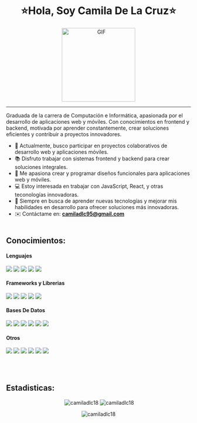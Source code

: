 <h1 align="center">⭐Hola, Soy Camila De La Cruz⭐</h1>

<div align="center">
  <img alt="GIF" src="https://i.pinimg.com/originals/9e/a7/2e/9ea72ef078139ced289852e8a4ea0c5c.gif" width="200"/>
</div>

<hr>

Graduada de la carrera de Computación e Informática, apasionada por el desarrollo de aplicaciones web y móviles. Con conocimientos en frontend y backend, motivada por aprender constantemente, crear soluciones eficientes y contribuir a proyectos innovadores.

- 🌱 Actualmente, busco participar en proyectos colaborativos de desarrollo web y aplicaciones móviles.
- 📚 Disfruto trabajar con sistemas frontend y backend para crear soluciones integrales.
- 🎨 Me apasiona crear y programar diseños funcionales para aplicaciones web y móviles.
- 💻 Estoy interesada en trabajar con JavaScript, React, y otras teconologías innovadoras.
- 🌟 Siempre en busca de aprender nuevas tecnologías y mejorar mis habilidades en desarrollo para ofrecer soluciones más innovadoras.
- ✉️ Contáctame en: <a href="camiladlc95@gmail.com"> **camiladlc95@gmail.com**
  </br></br>

## Conocimientos:

<h4> Lenguajes </h4>
<span> 
  <img src="https://img.shields.io/badge/HTML5-E34F26?style=for-the-badge&logo=html5&logoColor=white">
  <img src="https://img.shields.io/badge/CSS3-1572B6?style=for-the-badge&logo=css3&logoColor=white">
  <img src="https://img.shields.io/badge/JavaScript-F7DF1E?style=for-the-badge&logo=javascript&logoColor=black">
  <img src="https://img.shields.io/badge/Java-ED8B00?style=for-the-badge&logo=java&logoColor=white">
  <img src="https://img.shields.io/badge/python-3670A0?style=for-the-badge&logo=python&logoColor=ffdd54">
  
</span>

<h4> Frameworks y Librerias</h4>
<span> 
  <img src="https://img.shields.io/badge/angular-%23DD0031.svg?style=for-the-badge&logo=angular&logoColor=white">
  <img src="https://img.shields.io/badge/bootstrap-%238511FA.svg?style=for-the-badge&logo=bootstrap&logoColor=white">
  <img src="https://img.shields.io/badge/jquery-%230769AD.svg?style=for-the-badge&logo=jquery&logoColor=white">
  <img src="https://img.shields.io/badge/node.js-6DA55F?style=for-the-badge&logo=node.js&logoColor=white">
  <img src="https://img.shields.io/badge/react-%2320232a.svg?style=for-the-badge&logo=react&logoColor=%2361DAFB">
</span>

<h4> Bases De Datos </h4>
<span> 
  <img src="https://img.shields.io/badge/firebase-a08021?style=for-the-badge&logo=firebase&logoColor=ffcd34">
  <img src="https://img.shields.io/badge/MongoDB-%234ea94b.svg?style=for-the-badge&logo=mongodb&logoColor=white">
  <img src="https://img.shields.io/badge/MySQL-000080?style=for-the-badge&logo=mysql&logoColor=white">
  <img src="https://img.shields.io/badge/postgres-%23316192.svg?style=for-the-badge&logo=postgresql&logoColor=white">
  <img src="https://img.shields.io/badge/sqlite-%2307405e.svg?style=for-the-badge&logo=sqlite&logoColor=white">
 <img src="https://img.shields.io/badge/spring-%236DB33F.svg?style=for-the-badge&logo=spring&logoColor=white)">
  
</span>



<h4> Otros </h4>
<span> 
  <img src="https://img.shields.io/badge/figma-%23F24E1E.svg?style=for-the-badge&logo=figma&logoColor=white">
  <img src="https://img.shields.io/badge/WordPress-%23117AC9.svg?style=for-the-badge&logo=WordPress&logoColor=white">
  <img src="https://img.shields.io/badge/github%20pages-121013?style=for-the-badge&logo=github&logoColor=white">
  <img src="https://img.shields.io/badge/git-%23F05033.svg?style=for-the-badge&logo=git&logoColor=white">
  <img src="https://img.shields.io/badge/IntelliJIDEA-%238A4182.svg?style=for-the-badge&logo=intellij-idea&logoColor=white">
  <img src="https://img.shields.io/badge/Microsoft_Excel-217346?style=for-the-badge&logo=microsoft-excel&logoColor=white">

</span>

</br></br>

## Estadisticas:

<p align="center">&nbsp;<img align="center" src="https://github-readme-stats.vercel.app/api?username=camiladlc18&theme=gotham&show_icons=true" alt="camiladlc18" />

<img align="center" src="http://github-readme-streak-stats.herokuapp.com?user=camiladlc18&theme=gotham&hide_border=true&date_format=M%20j%5B%2C%20Y%5D" alt="camiladlc18" />


<div align="center">
  <img src="https://github-readme-stats.vercel.app/api/top-langs/?username=camiladlc18&theme=dark&hide_border=false&langs_count=10" alt="camiladlc18" />
</div>

